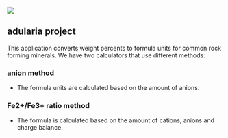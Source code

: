 ![](https://adulariaproject.github.io/mineralQuery/assets/svg/logo.svg)

## adularia project
This application converts weight percents to formula units for common rock forming minerals. We have two calculators that use different methods:

### anion method
- The formula units are calculated based on the amount of anions.

### Fe2+/Fe3+ ratio method
- The formula is calculated based on the amount of cations, anions and charge balance.

